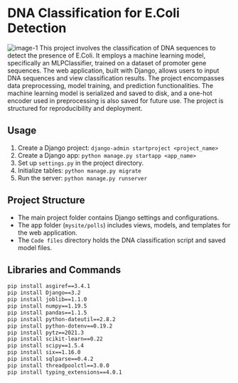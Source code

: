 # DNA Classification for E.Coli Detection
![image-1](https://github.com/Shreyaprasad21/Feynn-AI-Product-Service-Prototype-Development-DNA-classification-app/assets/142075353/56dae95e-6464-411b-b522-47f957fc8045)
This project involves the classification of DNA sequences to detect the presence of E.Coli. It employs a machine learning model, specifically an MLPClassifier, trained on a dataset of promoter gene sequences. The web application, built with Django, allows users to input DNA sequences and view classification results. The project encompasses data preprocessing, model training, and prediction functionalities. The machine learning model is serialized and saved to disk, and a one-hot encoder used in preprocessing is also saved for future use. The project is structured for reproducibility and deployment.
      
## Usage

1. Create a Django project: `django-admin startproject <project_name>`
2. Create a Django app: `python manage.py startapp <app_name>`
3. Set up `settings.py` in the project directory.
4. Initialize tables: `python manage.py migrate`
5. Run the server: `python manage.py runserver`

## Project Structure                             

- The main project folder contains Django settings and configurations.
- The app folder (`mysite/polls`) includes views, models, and templates for the web application.
- The `Code files` directory holds the DNA classification script and saved model files.

## Libraries and Commands

```bash
pip install asgiref==3.4.1
pip install Django==3.2
pip install joblib==1.1.0
pip install numpy==1.19.5
pip install pandas==1.1.5
pip install python-dateutil==2.8.2
pip install python-dotenv==0.19.2
pip install pytz==2021.3
pip install scikit-learn==0.22
pip install scipy==1.5.4
pip install six==1.16.0
pip install sqlparse==0.4.2
pip install threadpoolctl==3.0.0
pip install typing_extensions==4.0.1
